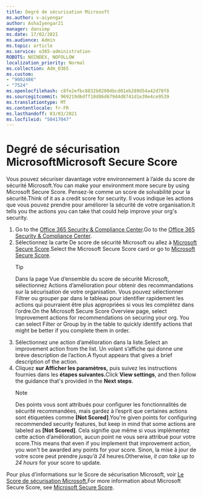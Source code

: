```yaml
---
title: Degré de sécurisation Microsoft
ms.author: v-aiyengar
author: AshaIyengar21
manager: dansimp
ms.date: 17/02/2021
ms.audience: Admin
ms.topic: article
ms.service: o365-administration
ROBOTS: NOINDEX, NOFOLLOW
localization_priority: Normal
ms.collection: Adm_O365
ms.custom:
- "9002486"
- "7524"
ms.openlocfilehash: c8fe2efbc8832b02004bcd01eb289d54a42d78f8
ms.sourcegitcommit: 969219d6dff18d86d679d4d8741d1e39e4ce9539
ms.translationtype: MT
ms.contentlocale: fr-FR
ms.lasthandoff: 03/03/2021
ms.locfileid: "50417047"
---
```

# <a name="microsoft-secure-score"></a><span data-ttu-id="91b1e-102">Degré de sécurisation Microsoft</span><span class="sxs-lookup"><span data-stu-id="91b1e-102">Microsoft Secure Score</span></span>

<span data-ttu-id="91b1e-103">Vous pouvez sécuriser davantage votre environnement à l’aide du score de sécurité Microsoft.</span><span class="sxs-lookup"><span data-stu-id="91b1e-103">You can make your environment more secure by using Microsoft Secure Score.</span></span> <span data-ttu-id="91b1e-104">Pensez-le comme un score de solvabilité pour la sécurité.</span><span class="sxs-lookup"><span data-stu-id="91b1e-104">Think of it as a credit score for security.</span></span> <span data-ttu-id="91b1e-105">Il vous indique les actions que vous pouvez prendre pour améliorer la sécurité de votre organisation.</span><span class="sxs-lookup"><span data-stu-id="91b1e-105">It tells you the actions you can take that could help improve your org's security.</span></span>

1. <span data-ttu-id="91b1e-106">Go to the [Office 365 Security & Compliance Center](https://go.microsoft.com/fwlink/p/?linkid=2077143).</span><span class="sxs-lookup"><span data-stu-id="91b1e-106">Go to the [Office 365 Security & Compliance Center](https://go.microsoft.com/fwlink/p/?linkid=2077143).</span></span>
1. <span data-ttu-id="91b1e-107">Sélectionnez la carte De score de sécurité Microsoft ou allez à [Microsoft Secure Score](https://go.microsoft.com/fwlink/?linkid=2099589).</span><span class="sxs-lookup"><span data-stu-id="91b1e-107">Select the Microsoft Secure Score card or go to [Microsoft Secure Score](https://go.microsoft.com/fwlink/?linkid=2099589).</span></span>
    > [!TIP]
    >  <span data-ttu-id="91b1e-108">Dans la page Vue d’ensemble du score de sécurité Microsoft, sélectionnez Actions d’amélioration pour obtenir des recommandations sur la sécurisation de votre organisation. Vous pouvez sélectionner Filtrer ou grouper par dans le tableau pour identifier rapidement les actions qui pourraient être plus appropriées si vous les complétez dans l’ordre.</span><span class="sxs-lookup"><span data-stu-id="91b1e-108">On the Microsoft Secure Score Overview page, select Improvement actions for recommendations on securing your org. You can select Filter or Group by in the table to quickly identify actions that might be better if you complete them in order.</span></span>
1. <span data-ttu-id="91b1e-109">Sélectionnez une action d’amélioration dans la liste.</span><span class="sxs-lookup"><span data-stu-id="91b1e-109">Select an improvement action from the list.</span></span> <span data-ttu-id="91b1e-110">Un volant s’affiche qui donne une brève description de l’action.</span><span class="sxs-lookup"><span data-stu-id="91b1e-110">A flyout appears that gives a brief description of the action.</span></span>
1. <span data-ttu-id="91b1e-111">Cliquez **sur Afficher les paramètres,** puis suivez les instructions fournies dans les **étapes suivantes.**</span><span class="sxs-lookup"><span data-stu-id="91b1e-111">Click **View settings**, and then follow the guidance that's provided in the **Next steps**.</span></span>
    > [!NOTE]
    > <span data-ttu-id="91b1e-112">Des points vous sont attribués pour configurer les fonctionnalités de sécurité recommandées, mais gardez à l’esprit que certaines actions sont étiquetées comme **[Not Scored]**.</span><span class="sxs-lookup"><span data-stu-id="91b1e-112">You're given points for configuring recommended security features, but keep in mind that some actions are labeled as **[Not Scored]**.</span></span> <span data-ttu-id="91b1e-113">Cela signifie que même si vous implémentez cette action d’amélioration, aucun point ne vous sera attribué pour votre score.</span><span class="sxs-lookup"><span data-stu-id="91b1e-113">This means that even if you implement that improvement action, you won't be awarded any points for your score.</span></span> <span data-ttu-id="91b1e-114">Sinon, la mise à jour de votre score peut prendre *jusqu’à 24* heures.</span><span class="sxs-lookup"><span data-stu-id="91b1e-114">Otherwise, *it can take up to 24 hours* for your score to update.</span></span>

<span data-ttu-id="91b1e-115">Pour plus d’informations sur le Score de sécurisation Microsoft, voir [Le Score de sécurisation Microsoft.](https://go.microsoft.com/fwlink/?linkid=2103077)</span><span class="sxs-lookup"><span data-stu-id="91b1e-115">For more information about Microsoft Secure Score, see [Microsoft Secure Score](https://go.microsoft.com/fwlink/?linkid=2103077).</span></span>